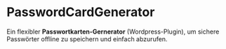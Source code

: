 # PasswordCardGenerator
Ein flexibler **Passwortkarten-Gernerator** (Wordpress-Plugin), um sichere Passwörter offline zu speichern und einfach abzurufen. 
